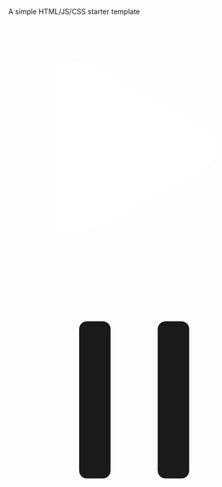 A simple HTML/JS/CSS starter template

<svg id="MasterPlay" xmlns="http://www.w3.org/2000/svg" viewBox="0 0 24 24" fill="white" class="mx-[7px] size-5 cursor-pointer">
            <path fill-rule="evenodd" d="M4.5 5.653c0-1.427 1.529-2.33 2.779-1.643l11.54 6.347c1.295.712 1.295 2.573 0 3.286L7.28 19.99c-1.25.687-2.779-.217-2.779-1.643V5.653Z" clip-rule="evenodd" />
            </svg>


            
<svg xmlns="http://www.w3.org/2000/svg" viewBox="0 0 24 24" fill="currentColor" class="size-6">
  <path fill-rule="evenodd" d="M6.75 5.25a.75.75 0 0 1 .75-.75H9a.75.75 0 0 1 .75.75v13.5a.75.75 0 0 1-.75.75H7.5a.75.75 0 0 1-.75-.75V5.25Zm7.5 0A.75.75 0 0 1 15 4.5h1.5a.75.75 0 0 1 .75.75v13.5a.75.75 0 0 1-.75.75H15a.75.75 0 0 1-.75-.75V5.25Z" clip-rule="evenodd" />
</svg>

